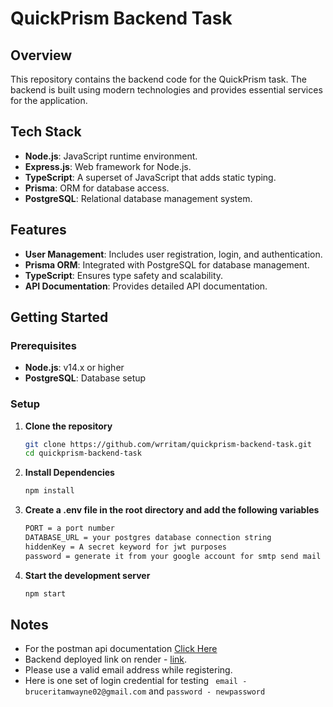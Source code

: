 # QuickPrism Backend Task

## Overview

This repository contains the backend code for the QuickPrism task. The backend is built using modern technologies and provides essential services for the application.

## Tech Stack

- **Node.js**: JavaScript runtime environment.
- **Express.js**: Web framework for Node.js.
- **TypeScript**: A superset of JavaScript that adds static typing.
- **Prisma**: ORM for database access.
- **PostgreSQL**: Relational database management system.

## Features

- **User Management**: Includes user registration, login, and authentication.
- **Prisma ORM**: Integrated with PostgreSQL for database management.
- **TypeScript**: Ensures type safety and scalability.
- **API Documentation**: Provides detailed API documentation.

## Getting Started

### Prerequisites

- **Node.js**: v14.x or higher
- **PostgreSQL**: Database setup

### Setup

1. **Clone the repository**
   ```bash
   git clone https://github.com/wrritam/quickprism-backend-task.git
   cd quickprism-backend-task

2. **Install Dependencies**
   ```bash
   npm install

3. **Create a .env file in the root directory and add the following variables**
   ```bash
   PORT = a port number
   DATABASE_URL = your postgres database connection string
   hiddenKey = A secret keyword for jwt purposes
   password = generate it from your google account for smtp send mail purposes

4. **Start the development server**
   ```bash
   npm start

## Notes

  - For the postman api documentation [Click Here](https://documenter.getpostman.com/view/21414570/2sA3s3JBfm)
  - Backend deployed link on render - [link](https://quickprism-backend-task.onrender.com/).
  - Please use a valid email address while registering.
  - Here is one set of login credential for testing ` email - bruceritamwayne02@gmail.com` and `password - newpassword`

